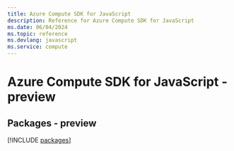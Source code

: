 ```yaml
---
title: Azure Compute SDK for JavaScript
description: Reference for Azure Compute SDK for JavaScript
ms.date: 06/04/2024
ms.topic: reference
ms.devlang: javascript
ms.service: compute
---
```

# Azure Compute SDK for JavaScript - preview
## Packages - preview
[!INCLUDE [packages](compute-index.md)]